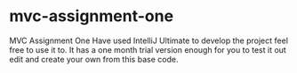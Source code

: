 # mvc-assignment-one
MVC Assignment One
Have used IntelliJ Ultimate to develop the project feel free to use it to.
It has a one month trial version enough for you to test it out edit and create your own from this base code.
